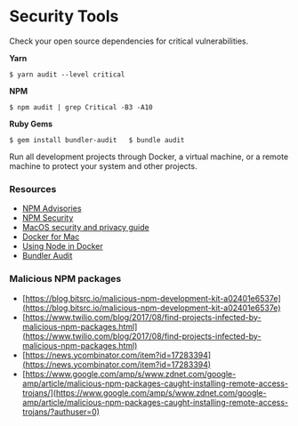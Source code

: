# Security Tools

Check your open source dependencies for critical vulnerabilities.

**Yarn**

`$ yarn audit --level critical`

**NPM**

`$ npm audit | grep Critical -B3 -A10`

**Ruby Gems**

`$ gem install bundler-audit  
$ bundle audit`

Run all development projects through Docker, a virtual machine, or a remote machine to protect your system and other projects.

### Resources

* [NPM Advisories](https://www.npmjs.com/advisories)
* [NPM Security](https://docs.npmjs.com/auditing-package-dependencies-for-security-vulnerabilities)
* [MacOS security and privacy guide](https://github.com/drduh/macOS-Security-and-Privacy-Guide)
* [Docker for Mac](https://github.com/docker/for-mac)
* [Using Node in Docker](https://www.docker.com/blog/keep-nodejs-rockin-in-docker/)
* [Bundler Audit](https://github.com/rubysec/bundler-audit)

### Malicious NPM packages

* [https://blog.bitsrc.io/malicious-npm-development-kit-a02401e6537e](https://blog.bitsrc.io/malicious-npm-development-kit-a02401e6537e)
* [https://www.twilio.com/blog/2017/08/find-projects-infected-by-malicious-npm-packages.html](https://www.twilio.com/blog/2017/08/find-projects-infected-by-malicious-npm-packages.html)
* [https://news.ycombinator.com/item?id=17283394](https://news.ycombinator.com/item?id=17283394)
* [https://www.google.com/amp/s/www.zdnet.com/google-amp/article/malicious-npm-packages-caught-installing-remote-access-trojans/](https://www.google.com/amp/s/www.zdnet.com/google-amp/article/malicious-npm-packages-caught-installing-remote-access-trojans/?authuser=0) 

